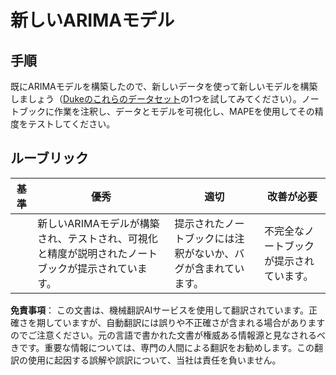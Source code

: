 # 新しいARIMAモデル

## 手順

既にARIMAモデルを構築したので、新しいデータを使って新しいモデルを構築しましょう（[Dukeのこれらのデータセット](http://www2.stat.duke.edu/~mw/ts_data_sets.html)の1つを試してみてください）。ノートブックに作業を注釈し、データとモデルを可視化し、MAPEを使用してその精度をテストしてください。

## ルーブリック

| 基準    | 優秀                                                                                                                   | 適切                                                 | 改善が必要                   |
| ------- | ------------------------------------------------------------------------------------------------------------------- | --------------------------------------------------- | ---------------------------- |
|         | 新しいARIMAモデルが構築され、テストされ、可視化と精度が説明されたノートブックが提示されています。                        | 提示されたノートブックには注釈がないか、バグが含まれています。 | 不完全なノートブックが提示されています。 |

**免責事項**：
この文書は、機械翻訳AIサービスを使用して翻訳されています。正確さを期していますが、自動翻訳には誤りや不正確さが含まれる場合がありますのでご注意ください。元の言語で書かれた文書が権威ある情報源と見なされるべきです。重要な情報については、専門の人間による翻訳をお勧めします。この翻訳の使用に起因する誤解や誤訳について、当社は責任を負いません。